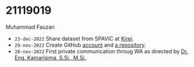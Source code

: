 # 21119019
Muhammad Fauzan

+ `23-dec-2022` Share dataset from SPAVIC at [Kirei](https://kirei.co.id/).
+ `29-nov-2022` Create GitHub [account](https://github.com/mfauzan95) and [a repository](https://github.com/mfauzan95/udara).
+ `28-nov-2022` First private communication throug WA as directed by [Dr. Eng. Kamarisima, S.Si., M.Si.](https://www.itb.ac.id/staf/profil/kamarisima).